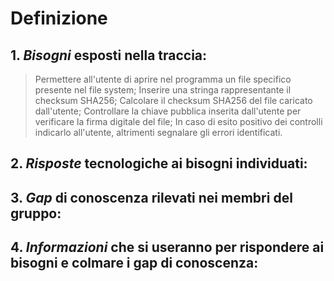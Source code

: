 # Definizione

## 1. *Bisogni* esposti nella traccia:
> Permettere all'utente di aprire nel programma un file specifico presente nel file system;
> Inserire una stringa rappresentante il checksum SHA256;
> Calcolare il checksum SHA256 del file caricato dall'utente;
> Controllare la chiave pubblica inserita dall'utente per verificare la firma digitale del file;
> In caso di esito positivo dei controlli indicarlo all'utente, altrimenti segnalare gli errori identificati.

## 2. *Risposte* tecnologiche ai bisogni individuati:


## 3. *Gap* di conoscenza rilevati nei membri del gruppo:


## 4. *Informazioni* che si useranno per rispondere ai bisogni e colmare i gap di conoscenza:


